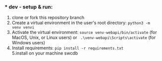 ### **\* dev - setup & run:**

1. clone or fork this repository branch
2. Create a virtual environment in the user's root directory: `python3 -m venv venvi`
3. Activate the virtual environment: `source venv-webapi/bin/activate` (for MacOS, Unix, or Linux users) or ` .\venv-webapi\Scripts\activate` (for Windows users)
4. Install requirements: `pip install -r requirements.txt`\
   5.install on your machine swcdb
